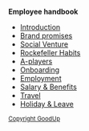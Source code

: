 <!-- docs/_sidebar.md -->

<strong>Employee handbook</strong>
* [Introduction](introduction.md)
* [Brand promises](brandpromises.md)
* [Social Venture](socialventure.md)
* [Rockefeller Habits](rockefeller.md)
* [A-players](aplayers.md)
* [Onboarding](onboarding.md)
* [Employment](employment.md)
* [Salary & Benefits](salarybenefits.md)
* [Travel](travel.md)
* [Holiday & Leave](holidayleave.md)

</p>

<small>[Copyright GoodUp](https://google.com "GoodUp")</small>


